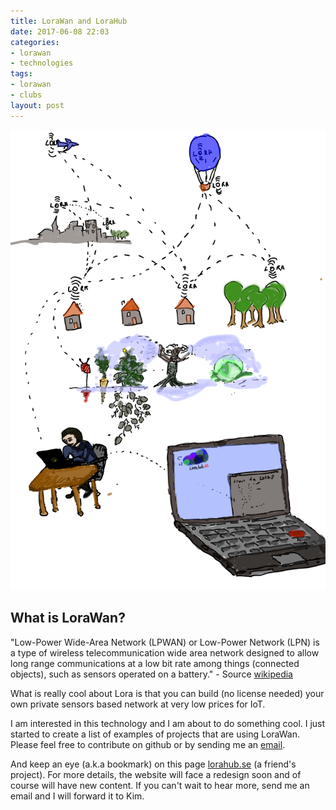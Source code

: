 ```yaml
---
title: LoraWan and LoraHub
date: 2017-06-08 22:03
categories:
- lorawan
- technologies
tags:
- lorawan
- clubs
layout: post
---
```


![what is Lora](/images/lorahub.svg)
## What is LoraWan?
"Low-Power Wide-Area Network (LPWAN) or Low-Power Network (LPN) is a type of wireless telecommunication wide area network designed to allow long range communications at a low bit rate among things (connected objects), such as sensors operated on a battery." - Source [wikipedia](https://en.m.wikipedia.org/wiki/LPWAN)

What is really cool about Lora is that you can build (no license needed) your own private sensors based network at very low prices for IoT. 

I am interested in this technology and I am about to do something cool. I just started to create a list of  examples of projects that are using LoraWan. Please feel free to contribute on github or by sending me an <a href="mailto:alin@mechenici.ro">email</a>.

And keep an eye (a.k.a bookmark) on this page <a href="http://lorahub.se"> lorahub.se</a> (a friend's project). For more details, the website will face a redesign soon and of course will have new content. If you can't wait to hear more, send me an email and I will forward it to Kim. 

